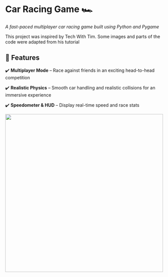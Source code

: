 # Car Racing Game 🏎️
*A fast-paced multiplayer car racing game built using Python and Pygame*

This project was inspired by Tech With Tim. Some images and parts of the code were adapted from his tutorial

## 🚀 Features
✔️ **Multiplayer Mode** – Race against friends in an exciting head-to-head competition

✔️ **Realistic Physics** – Smooth car handling and realistic collisions for an immersive experience

✔️ **Speedometer & HUD** – Display real-time speed and race stats

<img src="assets/demo.gif" width="500px">
